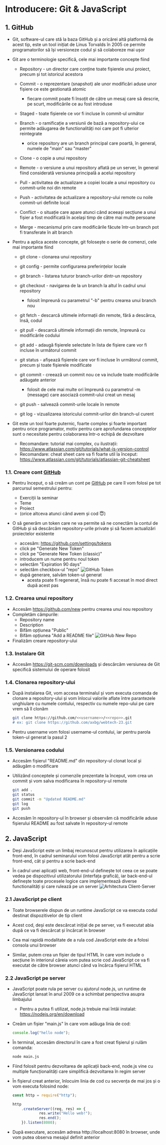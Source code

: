 # Introducere: Git & JavaScript

## 1. GitHub
- Git, software-ul care stă la baza GitHub și a oricărei altă platformă de acest tip, este un tool inițiat de Linus Torvalds în 2005 ce permite programatorilor să își versioneze codul și să colaboreze mai ușor

- Git are o terminologie specifică, cele mai importante concepte fiind
    - Repository - un director care conține toate fișierele unui proiect, precum și tot istoricul acestora 

    - Commit - o reprezentare (snapshot) ale unor modificări aduse unor fișiere ce este gestionată atomic 
        - fiecare commit poate fi însoțit de către un mesaj care să descrie, pe scurt, modificările ce au fost introduse 

    - Staged - toate fișierele ce vor fi incluse în commit-ul următor
    
    - Branch - o ramificație a versiunii de bază a repository-ului ce permite adăugarea de functionalități noi care pot fi ulterior reintegrate
        - orice repository are un branch principal care poartă, în general, numele de "main" sau "master"
    
    - Clone - o copie a unui repository

    - Remote - o versiune a unui repository aflată pe un server, în general fiind considerată versiunea principală a acelui repository
    
    - Pull - activitatea de actualizare a copiei locale a unui repository cu commit-urile noi din remote

    - Push - activitatea de actualizare a repository-ului remote cu noile commit-uri definite local

    - Conflict - o situație care apare atunci când aceeași secțiune a unui fișier a fost modificată în același timp de către mai multe persoane

    - Merge - mecanismul prin care modificările făcute într-un branch pot fi transferate în alt branch

- Pentru a aplica aceste concepte, git folosește o serie de comenzi, cele mai importante fiind
    - git clone - clonarea unui repository

    - git config - permite configurarea preferințelor locale
    
    - git branch - listarea tuturor branch-urilor dintr-un repository
    
    - git checkout - navigarea de la un branch la altul în cadrul unui repository
        - folosit împreună cu parametrul "-b" pentru crearea unui branch nou
    
    - git fetch - descarcă ultimele informații din remote, fără a descărca, însă, codul
    
    - git pull - descarcă ultimele informații din remote, împreună cu modificările codului
    
    - git add - adaugă fișierele selectate în lista de fișiere care vor fi incluse în următorul commit
    
    - git status - afișează fișierele care vor fi incluse în următorul commit, precum și toate fișierele modificate
    
    - git commit - creează un commit nou ce va include toate modificările adăugate anterior
        - folosit de cele mai multe ori împreună cu parametrul -m (message) care asociază commit-ului creat un mesaj 
    
    - git push - salvează commit-urile locale în remote

    - git log - vizualizarea istoricului commit-urilor din branch-ul curent

- Git este un tool foarte puternic, foarte complex și foarte important pentru orice programator, motiv pentru care aprofundarea conceptelor sunt o necesitate pentru colaborarea într-o echipă de dezvoltare
    - Recomandare: tutorial mai complex, cu ilustrații: https://www.atlassian.com/git/tutorials/what-is-version-control
    - Recomandare: cheat sheet care va fi foarte util la început: https://www.atlassian.com/git/tutorials/atlassian-git-cheatsheet

### 1.1. Creare cont [GitHub](https://github.com)
- Pentru început, o să creăm un cont pe [GitHub](https://github.com) pe care îl vom folosi pe tot parcursul semestrului pentru:
    - Exerciții la seminar
    - Teme
    - Proiect
    - (orice altceva atunci când avem și cod 😇)

- O să generăm un token care ne va permite să ne conectăm la contul de GitHub și să descărcăm repository-urile private și să facem actualizări proiectelor existente
    - accesăm: https://github.com/settings/tokens
    - click pe "Generate New Token"
    - click pe "Generate New Token (classic)"
    - introducem un nume pentru noul token
    - selectăm "Expiration 90 days"
    - selectăm checkbox-ul "repo"
        ![GitHub Token](./assets/1.github_token.png)
    - după generare, salvăm token-ul generat
        - acesta poate fi regenerat, însă nu poate fi accesat în mod direct după acest pas

### 1.2. Crearea unui repository
- Accesăm https://github.com/new pentru crearea unui nou repository
- Completăm câmpurile:
    - Repository name
    - Description
    - Bifăm opțiunea "Public"
    - Bifăm opțiunea "Add a README file"
        ![GitHub New Repo](./assets/2.github_repo.png)
- Finalizăm creare repository-ului

### 1.3. Instalare Git
- Accesăm https://git-scm.com/downloads și descărcăm versiunea de Git specifică sistemului de operare folosit

### 1.4. Clonarea repository-ului
- După instalarea Git, vom accesa terminalul și vom executa comanda de clonare a repository-ului și vom înlocui valorile aflate între parantezele unghiulare cu numele contului, respectiv cu numele repo-ului pe care vrem să îl clonăm
    ```bash
    git clone https://github.com/<<username>>/<<repo>>.git
    # ex: git clone https://github.com/axbg/webtech-23.git
    ```
- Pentru username vom folosi username-ul contului, iar pentru parola token-ul generat la pasul 2

### 1.5. Versionarea codului
- Accesăm fișierul "README.md" din repository-ul clonat local și adăugăm o modificare

- Utilizând conceptele și comenzile prezentate la început, vom crea un commit și vom salva modificarea în repository-ul remote
    ```bash
    git add .
    git status
    git commit -m "Updated README.md"
    git log
    git push
    ```

- Accesăm în repository-ul în browser și observăm că modificările aduse fișierului README au fost salvate în repository-ul remote


## 2. JavaScript
- Deși JavaScript este un limbaj recunoscut pentru utilizarea în aplicațiile front-end, în cadrul seminarului vom folosi JavaScript atât pentru a scrie front-end, cât și pentru a scrie back-end

- În cadrul unei aplicații web, front-end-ul definește tot ceea ce se poate vedea pe dispozitivul utilizatorului (interfața grafică), iar back-end-ul definește toate procesele logice care implementează diverse functionalități și care rulează pe un server
![Arhitectura Client-Server](https://upload.wikimedia.org/wikipedia/commons/thumb/c/c9/Client-server-model.svg/1200px-Client-server-model.svg.png)

### 2.1 JavaScript pe client
- Toate browserele dispun de un runtime  JavaScript ce va executa codul destinat dispozitivelor de tip client

- Acest cod, deși este descărcat inițial de pe server, va fi executat abia după ce va fi descărcat și încărcat în browser

- Cea mai rapidă modalitate de a rula cod JavaScript este de a folosi consola unui browser

- Similar, putem crea un fișier de tipul HTML în care vom include o secțiune <script></script> în interiorul căreia vom putea scrie cod JavaScript ce va fi executat de către browser atunci când va încărca fișierul HTML 

### 2.2 JavaScript pe server
- JavaScript poate rula pe server cu ajutorul node.js, un runtime de JavaScript lansat în anul 2009 ce a schimbat perspectiva asupra limbajului
    - Pentru a putea fi utilizat, node.js trebuie mai întâi instalat: https://nodejs.org/en/download 

- Creăm un fișier "main.js" în care vom adăuga linia de cod: 
    ```js
    console.log("hello node");
    ```

- În terminal, accesăm directorul în care a fost creat fișierul și rulăm comanda:
    ```bash
    node main.js
    ```

- Fiind folosit pentru dezvoltarea de aplicații back-end, node.js vine cu multiple funcționalități care simplifică dezvoltarea în regim server

- În fișierul creat anterior, înlocuim linia de cod cu secvența de mai jos și o vom executa folosind node:
    ```js
    const http = require("http");

    http
        .createServer((req, res) => {
                res.write("Hello web!");
                res.end();
        }).listen(8080);
    ```

- După executare, accesăm adresa http://localhost:8080 în browser, unde vom putea observa mesajul definit anterior
